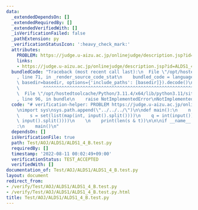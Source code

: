 ```yaml
---
data:
  _extendedDependsOn: []
  _extendedRequiredBy: []
  _extendedVerifiedWith: []
  _isVerificationFailed: false
  _pathExtension: py
  _verificationStatusIcon: ':heavy_check_mark:'
  attributes:
    PROBLEM: https://judge.u-aizu.ac.jp/onlinejudge/description.jsp?id=ALDS1_4_B
    links:
    - https://judge.u-aizu.ac.jp/onlinejudge/description.jsp?id=ALDS1_4_B
  bundledCode: "Traceback (most recent call last):\n  File \"/opt/hostedtoolcache/Python/3.11.4/x64/lib/python3.11/site-packages/onlinejudge_verify/documentation/build.py\"\
    , line 71, in _render_source_code_stat\n    bundled_code = language.bundle(stat.path,\
    \ basedir=basedir, options={'include_paths': [basedir]}).decode()\n          \
    \         ^^^^^^^^^^^^^^^^^^^^^^^^^^^^^^^^^^^^^^^^^^^^^^^^^^^^^^^^^^^^^^^^^^^^^^^^^^^^^^^^^\n\
    \  File \"/opt/hostedtoolcache/Python/3.11.4/x64/lib/python3.11/site-packages/onlinejudge_verify/languages/python.py\"\
    , line 96, in bundle\n    raise NotImplementedError\nNotImplementedError\n"
  code: "# verification-helper: PROBLEM https://judge.u-aizu.ac.jp/onlinejudge/description.jsp?id=ALDS1_4_B\n\
    \nimport sys\nsys.path.append(\"../../../\")\n\ndef main():\n    n = int(input())\n\
    \    s = set(list(map(int, input().split())))\n    q = int(input())\n    t = set(list(map(int,\
    \ input().split())))\n    \n    print(len(s & t))\n\n\nif __name__ == \"__main__\"\
    :\n    main()\n"
  dependsOn: []
  isVerificationFile: true
  path: Test/AOJ/ALDS1/ALDS1_4_B.test.py
  requiredBy: []
  timestamp: '2022-08-11 00:02:49+09:00'
  verificationStatus: TEST_ACCEPTED
  verifiedWith: []
documentation_of: Test/AOJ/ALDS1/ALDS1_4_B.test.py
layout: document
redirect_from:
- /verify/Test/AOJ/ALDS1/ALDS1_4_B.test.py
- /verify/Test/AOJ/ALDS1/ALDS1_4_B.test.py.html
title: Test/AOJ/ALDS1/ALDS1_4_B.test.py
---
```

